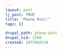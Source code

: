 ```yaml
--- 
layout: post
lj_post: TRUE
title: "Phone Post:"
tags: []

drupal_path: phone-post
drupal_nid: 1768
created: 1075968720
---
```

<lj-phonepost user='predicate' phonepostid='5' />
